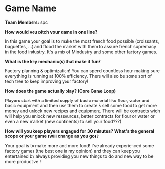 # Game Name

**Team Members:** spc

**How would you pitch your game in one line?**

In this game your goal is to make the most french food possible (croissants, baguettes, ...) and flood the market with them to assure french supremacy in the food industry. It's a mix of Mindustry and some other factory games.

**What is the key mechanic(s) that make it fun?**

Factory planning & optimization! You can spend countless hour making sure everything is running at 100% efficiency. There will also be some sort of tech tree to keep improving your factory!

**How does the game actually play? (Core Game Loop)**

Players start with a limited supply of basic material like flour, water and basic equipment and then use them to create & sell some food to get more money and unlock new recipes and equipment. There will be contracts wich will help you unlock new ressources, better contracts for flour or water or even a new market (new continents) to sell your food???)

**How will you keep players engaged for 30 minutes? What's the general scope of your game (will change as you go)?**

Your goal is to make more and more food! I've already experienced some factory games (the best one in my opinion) and they can keep you entertained by always providing you new things to do and new way to be more productive !
